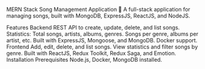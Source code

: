 MERN Stack Song Management Application 🎵
A full-stack application for managing songs, built with MongoDB, ExpressJS, ReactJS, and NodeJS.

Features
Backend
REST API to create, update, delete, and list songs.
Statistics:
Total songs, artists, albums, genres.
Songs per genre, albums per artist, etc.
Built with ExpressJS, Mongoose, and MongoDB.
Docker support.
Frontend
Add, edit, delete, and list songs.
View statistics and filter songs by genre.
Built with ReactJS, Redux Toolkit, Redux Saga, and Emotion.
Installation
Prerequisites
Node.js, Docker, MongoDB installed.